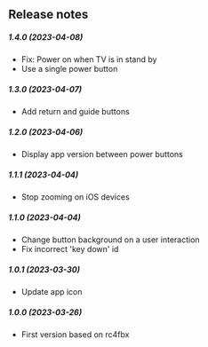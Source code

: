 Release notes
-------------
##### 1.4.0 (2023-04-08)
 * Fix: Power on when TV is in stand by
 * Use a single power button

##### 1.3.0 (2023-04-07)
 * Add return and guide buttons

##### 1.2.0 (2023-04-06)
 * Display app version between power buttons

##### 1.1.1 (2023-04-04)
 * Stop zooming on iOS devices

##### 1.1.0 (2023-04-04)
 * Change button background on a user interaction
 * Fix incorrect 'key down' id

##### 1.0.1 (2023-03-30)
* Update app icon

##### 1.0.0 (2023-03-26)
* First version based on rc4fbx
